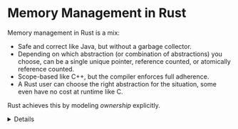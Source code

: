 # Memory Management in Rust

Memory management in Rust is a mix:

* Safe and correct like Java, but without a garbage collector.
* Depending on which abstraction (or combination of abstractions) you choose, can be a single unique pointer, reference counted, or atomically reference counted.
* Scope-based like C++, but the compiler enforces full adherence.
* A Rust user can choose the right abstraction for the situation, some even have no cost at runtime like C.

Rust achieves this by modeling _ownership_ explicitly.

<details>

* If asked how at this point, you can mention that in Rust this is usually handled by RAII wrapper types such as [Box], [Vec], [Rc], or [Arc]. These encapsulate ownership and memory allocation via various means, and prevent the potential errors in C.

* You may be asked about destructors here, the [Drop] trait is the Rust equivalent.

</details>

[Box]: https://doc.rust-lang.org/std/boxed/struct.Box.html
[Vec]: https://doc.rust-lang.org/std/vec/struct.Vec.html
[Rc]: https://doc.rust-lang.org/std/rc/struct.Rc.html
[Arc]: https://doc.rust-lang.org/std/sync/struct.Arc.html
[Drop]: https://doc.rust-lang.org/std/ops/trait.Drop.html

